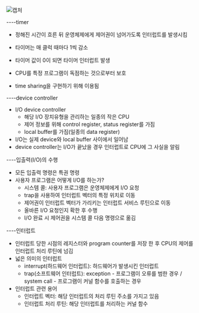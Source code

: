 ![캡처](https://user-images.githubusercontent.com/23302973/97690915-00e67880-1ae1-11eb-9dea-21060fa84f0f.PNG)

----timer
* 정해진 시간이 흐른 뒤 운영체제에게 제어권이 넘어가도록 인터럽트를 발생시킴
* 타이머는 매 클럭 때마다 1씩 감소
* 타이머 값이 0이 되면 타이머 인터럽트 발생
* CPU를 특정 프로그램이 독점하는 것으로부터 보호

* time sharing을 구현하기 위해 이용됨

----device controller
* I/O device controller
  - 해당 I/O 장치유형을 관리하는 일종의 작은 CPU
  - 제어 정보를 위해 control register, status register를 가짐
  - local buffer를 가짐(일종의 data register)
* I/O는 실제 device와 local buffer 사이에서 일어남
* device controller는 I/O가 끝났을 경우 인터럽트로 CPU에 그 사실을 알림

----입출력(I/O)의 수행
* 모든 입출력 명령은 특권 명령
* 사용자 프로그램은 어떻게 I/O를 하는가?
  - 시스템 콜: 사용자 프로그램은 운영체제에게 I/O 요청
  - trap을 사용하여 인터럽트 벡터의 특정 위치로 이동
  - 제어권이 인터럽트 벡터가 가리키는 인터럽트 서비스 루틴으로 이동
  - 올바른 I/O 요청인지 확한 후 수행
  - I/O 완료 시 제어권을 시스템 콜 다음 명령으로 옮김
  
----인터럽트
* 인터럽트 당한 시점의 레지스터와 program counter를 저장 한 후 CPU의 제어를 인터럽트 처리 루틴에 넘김
* 넓은 의미의 인터럽트
  - interrupt(하드웨어 인터럽트): 하드웨어가 발생시킨 인터럽트
  - trap(소프트웨어 인터럽트): exception - 프로그램이 오류를 범한 경우 / system call - 프로그램이 커널 함수를 호출하는 경우
* 인터럽트 관련 용어
  - 인터럽트 벡터: 해당 인터럽트의 처리 루틴 주소를 가지고 있음
  - 인터럽트 처리 루틴: 해당 인터럽트를 처리하는 커널 함수
